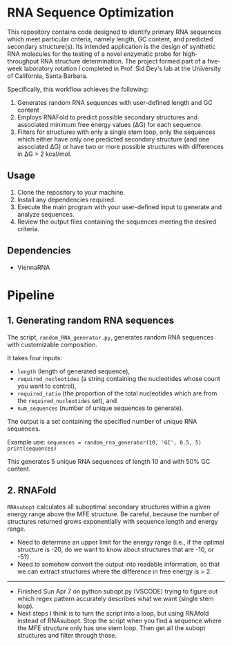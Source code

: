 # RNA Sequence Optimization 

This repository contains code designed to identify primary RNA sequences which meet particular criteria, namely length, GC content, and predicted secondary structure(s). Its intended application is the design of synthetic RNA molecules for the testing of a novel enzymatic probe for high-throughput RNA structure determination. The project formed part of a five-week laboratory rotation I completed in Prof. Sid Dey's lab at the University of California, Santa Barbara. 

Specifically, this workflow achieves the following:
1. Generates random RNA sequences with user-defined length and GC content
2. Employs RNAFold to predict possible secondary structures and associated minimum free energy values (ΔG) for each sequence.
3. Filters for structures with only a single stem loop,  only the sequences which either have only one predicted secondary structure (and one associated ΔG) or have two or more possible structures with differences in ΔG > 2 kcal/mol. 

## Usage
1. Clone the repository to your machine.
2. Install any dependencies required.
3. Execute the main program with your user-defined input to generate and analyze sequences.
4. Review the output files containing the sequences meeting the desired criteria.

## Dependencies
* ViennaRNA

# Pipeline

## 1. Generating random RNA sequences 
The script, `random_RNA_generator.py`, generates random RNA sequences with customizable composition. 

It takes four inputs:
* `length` (length of generated sequence),
* `required_nucleotides` (a string containing the nucleotides whose count you want to control),
* `required_ratio` (the proportion of the total nucleotides which are from the `required_nucleotides` set), and
* `num_sequences` (number of unique sequences to generate).

The output is a set containing the specified number of unique RNA sequences. 

Example use:
`sequences = random_rna_generator(10, 'GC', 0.5, 5)
print(sequences)`

This generates 5 unique RNA sequences of length 10 and with 50% GC content.


## 2. RNAFold
`RNAsubopt` calculates all suboptimal secondary structures within a given energy range above the MFE structure. Be careful, because the number of structures returned grows exponentially with sequence length and energy range. 
* Need to determine an upper limit for the energy range (i.e., if the optimal structure is -20, do we want to know about structures that are -10, or -5?)
* Need to somehow convert the output into readable information, so that we can extract structures where the difference in free energy is > 2.

***
* Finished Sun Apr 7 on python subopt.py (VSCODE) trying to figure out which regex pattern accurately describes what we want (single stem loop).
* Next steps I think is to turn the script into a loop, but using RNAfold instead of RNAsubopt. Stop the script when you find a sequence where the MFE structure only has one stem loop. Then get all the subopt structures and filter through those. 
